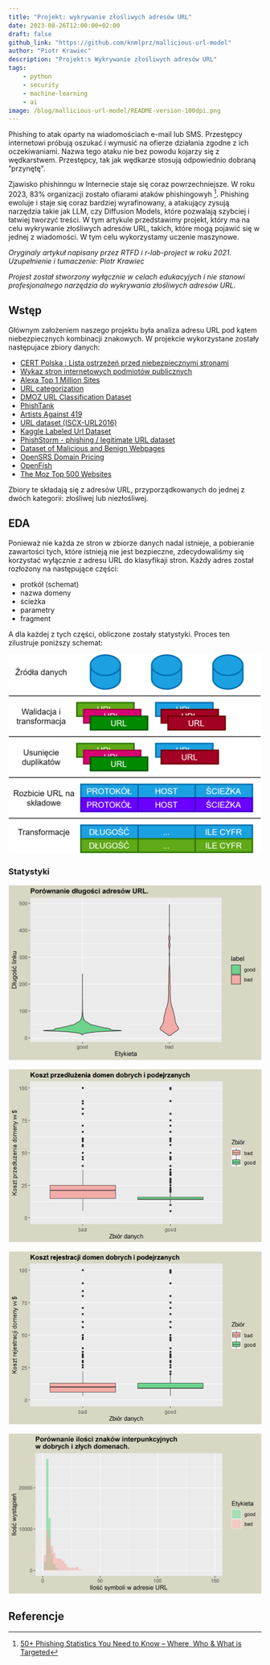 ```yaml
---
title: "Projekt: wykrywanie złośliwych adresów URL"
date: 2023-08-26T12:00:00+02:00
draft: false
github_link: "https://github.com/knmlprz/mallicious-url-model"
author: "Piotr Krawiec"
description: "Projekt:s Wykrywanie złośliwych adresów URL"
tags:
    - python
    - security
    - machine-learning
    - ai
image: /blog/mallicious-url-model/README-version-100dpi.png
---
```


Phishing to atak oparty na wiadomościach e-mail lub SMS. Przestępcy internetowi próbują oszukać i wymusić na ofierze działania zgodne z ich oczekiwaniami. Nazwa tego ataku nie bez powodu kojarzy się z wędkarstwem. Przestępcy, tak jak wędkarze stosują odpowiednio dobraną ”przynętę".

Zjawisko phishinngu w Internecie staje się coraz powrzechniejsze. W roku 2023, 83% organizacji zostało ofiarami ataków phishingowyh [^1]. Phishing ewoluje i staje się coraz bardziej wyrafinowany, a atakujący zysują narzędzia takie jak LLM, czy Diffusion Models, które pozwalają szybciej i łatwiej tworzyć treści. W tym artykule przedstawimy projekt, który ma na celu wykrywanie złośliwych adresów URL, takich, które mogą pojawić się w jednej z wiadomości. W tym celu wykorzystamy uczenie maszynowe. 

*Oryginaly artykuł napisany przez RTFD i r-lab-project w roku 2021. Uzupełnienie i tumaczenie: Piotr Krawiec*

*Projest został stworzony wyłącznie w celach edukacyjych i nie stanowi profesjonalnego narzędzia do wykrywania złośliwych adresów URL.* 

## Wstęp

Głównym założeniem naszego projektu była analiza adresu URL pod kątem niebezpiecznych kombinacji znakowych. W projekcie wykorzystane zostały następujace zbiory danych:

- [CERT Polska : Lista ostrzeżeń przed niebezpiecznymi stronami](https://hole.cert.pl/schema/certpl_lista_ostrzezen_api_v1.pdf)
- [Wykaz stron internetowych podmiotów publicznych](https://www.gov.pl/web/dostepnosc-cyfrowa/wykaz-stron-internetowych-podmiotow-publicznych)
- [Alexa Top 1 Million Sites](https://github.com/mozilla/cipherscan/tree/master/top1m)
- [URL categorization](https://data.world/crowdflower/url-categorization)
- [DMOZ URL Classification Dataset](https://www.kaggle.com/shawon10/url-classification-dataset-dmoz)
- [PhishTank](http://phishtank.org/index.php)
- [Artists Against 419](https://db.aa419.org/fakebankslist.php)
- [URL dataset (ISCX-URL2016)](https://www.unb.ca/cic/datasets/url-2016.html)
- [Kaggle Labeled Url Dataset](https://www.kaggle.com/teseract/urldataset)
- [PhishStorm - phishing / legitimate URL dataset](https://research.aalto.fi/en/datasets/phishstorm-phishing-legitimate-url-dataset)
- [Dataset of Malicious and Benign Webpages](https://data.mendeley.com/datasets/gdx3pkwp47/2)
- [OpenSRS Domain Pricing](https://opensrs.com/services/domains/domain-pricing/)
- [OpenFish](https://openphish.com/)
- [The Moz Top 500 Websites](https://moz.com/top500)

Zbiory te składają się z adresów URL, przyporządkowanych do jednej z dwóch kategorii: złośliwej lub niezłośliwej. 

## EDA

Ponieważ nie każda ze stron w zbiorze danych nadal istnieje, a pobieranie zawartości tych, które istnieją nie jest bezpieczne, zdecydowaliśmy się korzystać wyłącznie z adresu URL do klasyfikaji stron. Każdy adres został rozłożony na następujące części:

- protkół (schemat)
- nazwa domeny
- ścieżka
- parametry
- fragment

A dla każdej z tych części, obliczone zostały statystyki. Proces ten zilustruje poniższy schemat:

![Proces przygotowania danych](url-transform.png)

### Statystyki

![Porównanie długości adresów URL](url-len.png)

![Porównanie kosztów przedłużnia domen](domain-cost.png)

![Porównanie kosztów zakupu domen](domain-register-cost.png)

![Porównanie ilości znaków interpunkcyjnych w adresach URL](url-punctuation-count.png)

## Referencje

[^1]: [50+ Phishing Statistics You Need to Know – Where, Who & What is Targeted](https://www.techopedia.com/phishing-statistics)
